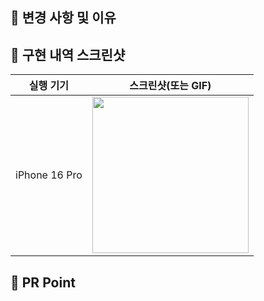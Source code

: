 ## 📌 변경 사항 및 이유

<!-- 변경한 내용과 그 이유를 적어주세요 -->

## 📌 구현 내역 스크린샷

| 실행 기기 | 스크린샷(또는 GIF) |
| :-------------: | :----------: |
| iPhone 16 Pro | <img src="" width="250px"> |

## 📌 PR Point

<!-- 리뷰어 분들이 집중적으로 보셨으면 하는 내용을 적어주세요 -->
